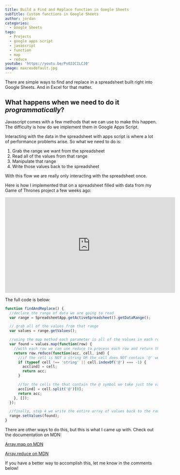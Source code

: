 ```yaml
---
title: Build a Find and Replace function in Google Sheets
subTitle: Custom functions in Google Sheets
author: jordan
categories:
  - Google Sheets
tags:
  - Projects
  - google apps script
  - javascript
  - function
  - map
  - reduce
youtube: 'https://youtu.be/PsOJ2CILCJ0'
image: maxresdefault.jpg
---
```


There are simple ways to find and replace in a spreadsheet built right into Google Sheets. And in Excel for that matter.

## What happens when we need to do it _programmatically_?

Javascript comes with a few methods that we can use to make this happen. The difficulty is how do we implement them in Google Apps Script.

Interacting with the data in the spreadsheet with apps script is where a lot of performance problems arise. So what we need to do is:

1. Grab the range we want from the spreadsheet
2. Read all of the values from that range
3. Manipulate that range
4. Write those values back to the spreadsheet

With this flow we are really only interacting with the spreadsheet once.

Here is how I implemented that on a spreadsheet filled with data from my Game of Thrones project a few weeks ago:

<iframe width="560" height="315" src="https://www.youtube.com/embed/PsOJ2CILCJ0" frameborder="0" allow="accelerometer; autoplay; encrypted-media; gyroscope; picture-in-picture" allowfullscreen></iframe>

The full code is below:

```javascript
function findAndReplace() {
  //declare the range of data we are going to read
  var range = SpreadsheetApp.getActiveSpreadsheet().getDataRange();

  // grab all of the values from that range
  var values = range.getValues();

  //using the map method each parameter is all of the values in each row
  var found = values.map(function(row) {
    //with each row we can use reduce to process each row and return them as new rows
    return row.reduce(function(acc, cell, ind) {
      //if the cell is NOT a string OR the cell does NOT contain '@' we will skip it and just write the same value back into the row
      if (typeof cell !== 'string' || cell.indexOf('@') === -1) {
        acc[ind] = cell;
        return acc;
      }

      //for the cells the that contain the @ symbol we take just the value to the left
      acc[ind] = cell.split('@')[0];
      return acc;
    }, []);
  });

  //finally, step 4 we write the entire array of values back to the range
  range.setValues(found);
}
```

There are other ways to do this, but this is what I came up with. Check out the documentation on MDN:

[Array.map on MDN](https://developer.mozilla.org/en-US/docs/Web/JavaScript/Reference/Global_Objects/Array/map)

[Array.reduce on MDN](https://developer.mozilla.org/en-US/docs/Web/JavaScript/Reference/Global_Objects/Array/reduce)

If you have a better way to accomplish this, let me know in the comments below!
